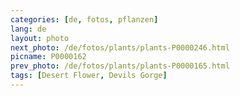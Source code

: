 ```yaml
---
categories: [de, fotos, pflanzen]
lang: de
layout: photo
next_photo: /de/fotos/plants/plants-P0000246.html
picname: P0000162
prev_photo: /de/fotos/plants/plants-P0000165.html
tags: [Desert Flower, Devils Gorge]
---
```

